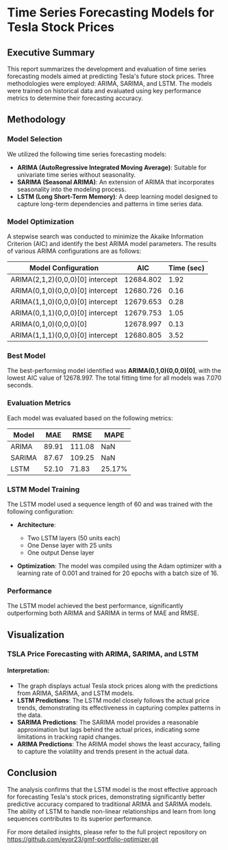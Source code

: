 # Time Series Forecasting Models for Tesla Stock Prices

## Executive Summary

This report summarizes the development and evaluation of time series forecasting models aimed at predicting Tesla's future stock prices. Three methodologies were employed: ARIMA, SARIMA, and LSTM. The models were trained on historical data and evaluated using key performance metrics to determine their forecasting accuracy.

## Methodology

### Model Selection
We utilized the following time series forecasting models:

- **ARIMA (AutoRegressive Integrated Moving Average)**: Suitable for univariate time series without seasonality.
- **SARIMA (Seasonal ARIMA)**: An extension of ARIMA that incorporates seasonality into the modeling process.
- **LSTM (Long Short-Term Memory)**: A deep learning model designed to capture long-term dependencies and patterns in time series data.

### Model Optimization
A stepwise search was conducted to minimize the Akaike Information Criterion (AIC) and identify the best ARIMA model parameters. The results of various ARIMA configurations are as follows:

| Model Configuration             | AIC        | Time (sec) |
|---------------------------------|------------|------------|
| ARIMA(2,1,2)(0,0,0)[0] intercept | 12684.802  | 1.92       |
| ARIMA(0,1,0)(0,0,0)[0] intercept | 12680.726  | 0.16       |
| ARIMA(1,1,0)(0,0,0)[0] intercept | 12679.653  | 0.28       |
| ARIMA(0,1,1)(0,0,0)[0] intercept | 12679.753  | 1.05       |
| ARIMA(0,1,0)(0,0,0)[0]          | 12678.997  | 0.13       |
| ARIMA(1,1,1)(0,0,0)[0] intercept | 12680.805  | 3.52       |

### Best Model
The best-performing model identified was **ARIMA(0,1,0)(0,0,0)[0]**, with the lowest AIC value of 12678.997. The total fitting time for all models was 7.070 seconds.

### Evaluation Metrics
Each model was evaluated based on the following metrics:

| Model   | MAE      | RMSE     | MAPE     |
|---------|----------|----------|----------|
| ARIMA   | 89.91    | 111.08   | NaN      |
| SARIMA  | 87.67    | 109.25   | NaN      |
| LSTM    | 52.10    | 71.83    | 25.17%   |

### LSTM Model Training
The LSTM model used a sequence length of 60 and was trained with the following configuration:

- **Architecture**: 
  - Two LSTM layers (50 units each)
  - One Dense layer with 25 units
  - One output Dense layer
  
- **Optimization**: The model was compiled using the Adam optimizer with a learning rate of 0.001 and trained for 20 epochs with a batch size of 16.

### Performance
The LSTM model achieved the best performance, significantly outperforming both ARIMA and SARIMA in terms of MAE and RMSE.

## Visualization

### TSLA Price Forecasting with ARIMA, SARIMA, and LSTM

#### Interpretation:
- The graph displays actual Tesla stock prices along with the predictions from ARIMA, SARIMA, and LSTM models.
- **LSTM Predictions**: The LSTM model closely follows the actual price trends, demonstrating its effectiveness in capturing complex patterns in the data.
- **SARIMA Predictions**: The SARIMA model provides a reasonable approximation but lags behind the actual prices, indicating some limitations in tracking rapid changes.
- **ARIMA Predictions**: The ARIMA model shows the least accuracy, failing to capture the volatility and trends present in the actual data.

## Conclusion

The analysis confirms that the LSTM model is the most effective approach for forecasting Tesla's stock prices, demonstrating significantly better predictive accuracy compared to traditional ARIMA and SARIMA models. The ability of LSTM to handle non-linear relationships and learn from long sequences contributes to its superior performance.


For more detailed insights, please refer to the full project repository on https://github.com/eyor23/gmf-portfolio-optimizer.git